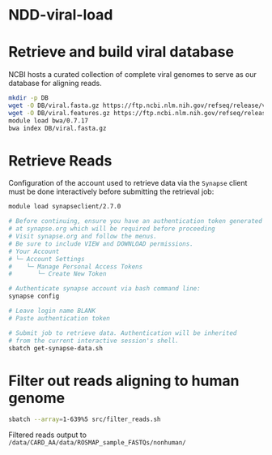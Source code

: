# NDD-viral-load

# Retrieve and build viral database
NCBI hosts a curated collection of complete viral genomes to serve as our database for aligning reads.
```bash
mkdir -p DB
wget -O DB/viral.fasta.gz https://ftp.ncbi.nlm.nih.gov/refseq/release/viral/viral.1.1.genomic.fna.gz
wget -O DB/viral.features.gz https://ftp.ncbi.nlm.nih.gov/refseq/release/viral/viral.1.genomic.gbff.gz
module load bwa/0.7.17
bwa index DB/viral.fasta.gz
```

# Retrieve Reads
Configuration of the account used to retrieve data via the `Synapse`
client must be done interactively before submitting the retrieval job:

```bash
module load synapseclient/2.7.0

# Before continuing, ensure you have an authentication token generated
# at synapse.org which will be required before proceeding
# Visit synapse.org and follow the menus. 
# Be sure to include VIEW and DOWNLOAD permissions.
# Your Account
# └─ Account Settings
#    └─ Manage Personal Access Tokens
#       └─ Create New Token

# Authenticate synapse account via bash command line:
synapse config

# Leave login name BLANK
# Paste authentication token

# Submit job to retrieve data. Authentication will be inherited
# from the current interactive session's shell.
sbatch get-synapse-data.sh
```


# Filter out reads aligning to human genome
```bash
sbatch --array=1-639%5 src/filter_reads.sh
```

Filtered reads output to `/data/CARD_AA/data/ROSMAP_sample_FASTQs/nonhuman/`

